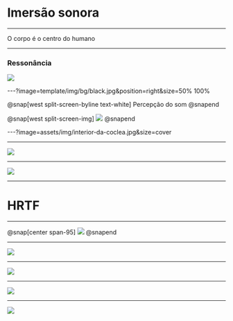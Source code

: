 # Imersão sonora

---

O corpo é o centro do humano

---

### Ressonância

![](assets/img/balancar.png)

---?image=template/img/bg/black.jpg&position=right&size=50% 100%

@snap[west split-screen-byline text-white]
Percepção do som
@snapend

@snap[west split-screen-img]
![](assets/img/coclea.png)
@snapend

---?image=assets/img/interior-da-coclea.jpg&size=cover


---

![](assets/img/onda.png)

---

![](assets/img/onda-detalhe.png)

---

# HRTF

---

@snap[center span-95]
![](assets/img/boneco.png)
@snapend

---

![](assets/img/bexiga1.png)

---

![](assets/img/bexiga2.png)

---

![](assets/img/bexiga3.png)


---

![](assets/img/diagrama.png)
